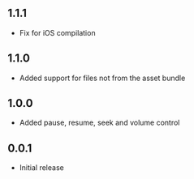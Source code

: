 ## 1.1.1

- Fix for iOS compilation

## 1.1.0

- Added support for files not from the asset bundle

## 1.0.0

- Added pause, resume, seek and volume control

## 0.0.1

- Initial release
